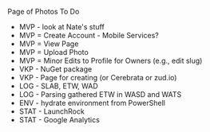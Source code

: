 Page of Photos To Do

- MVP - look at Nate's stuff
- MVP = Create Account - Mobile Services?
- MVP = View Page
- MVP = Upload Photo
- MVP = Minor Edits to Profile for Owners (e.g., edit slug)
- VKP - NuGet package
- VKP - Page for creating (or Cerebrata or zud.io)
- LOG - SLAB, ETW, WAD
- LOG - Parsing gathered ETW in WASD and WATS
- ENV - hydrate environment from PowerShell
- STAT - LaunchRock
- STAT - Google Analytics







